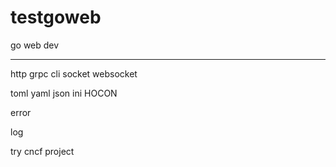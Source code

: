 # testgoweb

go web dev

---

http
grpc
cli
socket
websocket

toml yaml json ini HOCON

error

log

try cncf project





